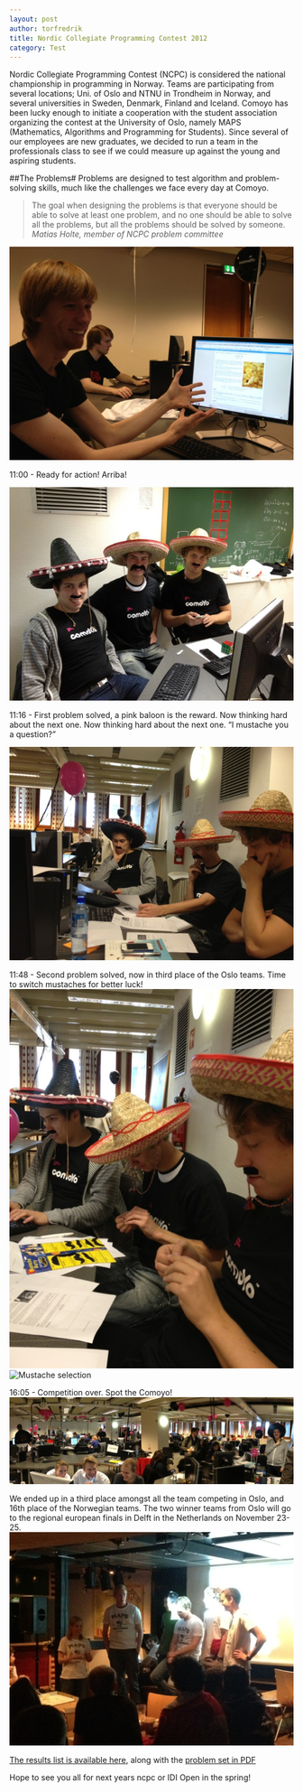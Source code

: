 ```yaml
---
layout: post
author: torfredrik
title: Nordic Collegiate Programming Contest 2012
category: Test
---
```


Nordic Collegiate Programming Contest (NCPC) is considered the national championship in programming in Norway. Teams are participating from several locations; Uni. of Oslo and NTNU in Trondheim in Norway, and several universities in Sweden, Denmark, Finland and Iceland. Comoyo has been lucky enough to initiate a cooperation with the student association organizing the contest at the University of Oslo, namely MAPS (Mathematics, Algorithms and Programming for Students). Since several of our employees are new graduates, we decided to run a team in the professionals class to see if we could measure up against the young and aspiring students. 

##The Problems#
Problems are designed to test algorithm and problem-solving skills, much like the challenges we face every day at Comoyo. 

> The goal when designing the problems is that everyone should be able to solve at least one problem, and no one should be able to solve all the problems, but all the problems should be solved by someone. 
> <cite>Matias Holte, member of NCPC problem committee</cite>

![Matias Holte](/assets/img/posts/ncpc2012/matias.jpg)

11:00 - Ready for action! Arriba!

![Contest starts](/assets/img/posts/ncpc2012/ready.jpg)

11:16 - First problem solved, a pink baloon is the reward. Now thinking hard about the next one. Now thinking hard about the next one. “I mustache you a question?”

![thinking about problems](/assets/img/posts/ncpc2012/thinking.jpg)

11:48 - Second problem solved, now in third place of the Oslo teams. Time to switch mustaches for better luck!
![Switching mustaches](/assets/img/posts/ncpc2012/bart.jpg)
![Mustache selection](/assets/img/posts/ncpc2012/bartebytt.jpg)

16:05 - Competition over. Spot the Comoyo!
![Panorama of room](/assets/img/posts/ncpc2012/panorama.jpg)

We ended up in a third place amongst all the team competing in Oslo, and 16th place of the Norwegian teams. The two winner teams from Oslo will go to the regional european finals in Delft in the Netherlands on November 23-25. 
![Winners](/assets/img/posts/ncpc2012/winners.jpg)

[The results list is available here](https://ncpc12.contest.scrool.se/standings/?filter=16), along with the [problem set in PDF](http://ncpc.idi.ntnu.no/ncpc2012/ncpc2012problems.pdf)

Hope to see you all for next years ncpc or IDI Open in the spring!


